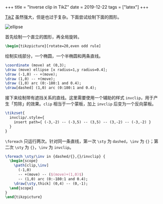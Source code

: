 +++
title = "Inverse clip in TikZ"
date = 2019-12-22
tags = ["latex"]
+++

[Ti*k*Z] 虽然强大，但是也过于复杂。下面尝试绘制下面的图形。

![ellipse](./tikz.svg)

首先绘制一个直立的图形，再全局旋转。

```tex
\begin{tikzpicture}[rotate=20,even odd rule]
```

绘制实线部分，一个椭圆，一个半椭圆和两条直线。

```tex
\coordinate (move) at (0,3);
\draw (move) ellipse [x radius=1,y radius=0.4];
\draw (-1,0) -- +(move);
\draw (1,0) -- +(move);
\draw (1,0) arc (0:-180:1 and 0.4);
\draw[dashed] (1,0) arc (0:180:1 and 0.4);
```

接下来绘制带有遮挡关系的直线。这里需要使用一个辅助的样式 `invclip`，用于产生「剪除」的效果。`clip` 相当于一个蒙板，加上 `invclip` 后变为一个反向蒙板。

```tex
\tikzset{
  invclip/.style={
    insert path={ (-3,-2) -- (-3,5) -- (3,5) -- (3,-2) -- (-3,-2) }
  }
}
```

`\foreach` 只运行两次。针对同一条直线，第一次 `\sty` 为 `dashed`，`\inv` 为 `{}`；第二次 `\sty` 为 `{}`，`\inv` 为 `invclip`。

```tex
\foreach \sty/\inv in {dashed/{},{}/invclip} {
  \begin{scope}
    \path[clip,\inv]
      (-1,0)
      -- +(move) -- ($(move)+(1,0)$)
      -- (1,0) arc (0:-180:1 and 0.4);
    \draw[\sty,thick] (0,4) -- (0,-1);
  \end{scope}
}
\end{tikzpicture}
```

[Ti*k*Z]: https://en.wikipedia.org/wiki/PGF/TikZ

